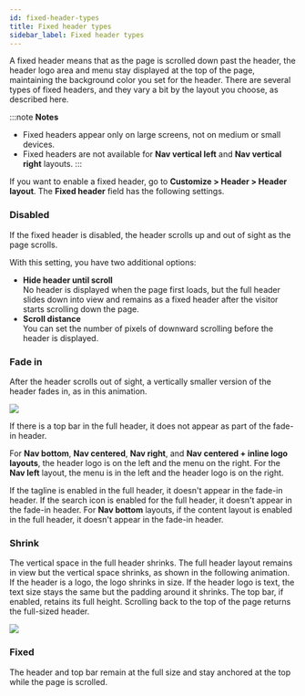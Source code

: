 ```yaml
---
id: fixed-header-types
title: Fixed header types
sidebar_label: Fixed header types
---
```


A fixed header means that as the page is scrolled down past the header, the header logo area and menu stay displayed at the top of the page, maintaining the background color you set for the header. There are several types of fixed headers, and they vary a bit by the layout you choose, as described here.

:::note **Notes**
* Fixed headers appear only on large screens, not on medium or small devices.
* Fixed headers are not available for **Nav vertical left**  and **Nav vertical right** layouts.
:::

If you want to enable a fixed header, go to **Customize > Header > Header layout**. The **Fixed header** field has the following settings.

### Disabled

If the fixed header is disabled, the header scrolls up and out of sight as the page scrolls.

With this setting, you have two additional options:

  * **Hide header until scroll**  
  No header is displayed when the page first loads, but the full header slides down into view and remains as a fixed header after the visitor starts scrolling down the page.
  * **Scroll distance**  
  You can set the number of pixels of downward scrolling before the header is displayed.

### Fade in

After the header scrolls out of sight, a vertically smaller version of the header fades in, as in this animation.

![](/img/fixed-header-types-bd26ac2c.gif)

If there is a top bar in the full header, it does not appear as part of the fade-in header.

For **Nav bottom**, **Nav centered**, **Nav right**, and **Nav centered + inline logo layouts**, the header logo is on the left and the menu on the right. For the **Nav left** layout, the menu is in the left and the header logo is on the right.

If the tagline is enabled in the full header, it doesn't appear in the fade-in header. If the search icon is enabled for the full header, it doesn't appear in the fade-in header. For **Nav bottom** layouts, if the content layout is enabled in the full header, it doesn't appear in the fade-in header.

### Shrink

The vertical space in the full header shrinks. The full header layout remains in view but the vertical space shrinks, as shown in the following animation. If the header is a logo, the logo shrinks in size. If the header logo is text, the text size stays the same but the padding around it shrinks. The top bar, if enabled, retains its full height. Scrolling back to the top of the page returns the full-sized header.

![](/img/fixed-header-types-b6a20a1b.gif)

### Fixed

The header and top bar remain at the full size and stay anchored at the top while the page is scrolled.
